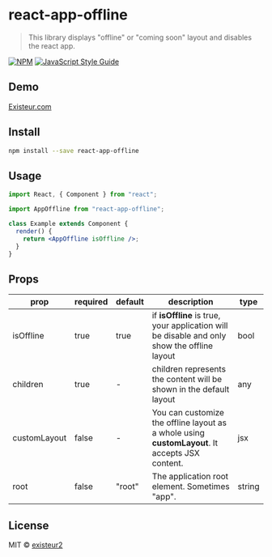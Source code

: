 # react-app-offline

> This library displays &quot;offline&quot; or &quot;coming soon&quot; layout and disables the react app.

[![NPM](https://img.shields.io/npm/v/react-app-offline.svg)](https://www.npmjs.com/package/react-app-offline) [![JavaScript Style Guide](https://img.shields.io/badge/code_style-standard-brightgreen.svg)](https://standardjs.com)

## Demo

[Existeur.com](https://existeur.com)

## Install

```bash
npm install --save react-app-offline
```

## Usage

```jsx
import React, { Component } from "react";

import AppOffline from "react-app-offline";

class Example extends Component {
  render() {
    return <AppOffline isOffline />;
  }
}
```

## Props

| prop         | required | default | description                                                                                     | type   |
| ------------ | -------- | ------- | ----------------------------------------------------------------------------------------------- | ------ |
| isOffline    | true     | true    | if **isOffline** is true, your application will be disable and only show the offline layout     | bool   |
| children     | true     | -       | children represents the content will be shown in the default layout                             | any    |
| customLayout | false    | -       | You can customize the offline layout as a whole using **customLayout**. It accepts JSX content. | jsx    |
| root         | false    | "root"  | The application root element. Sometimes "app".                                                  | string |

## License

MIT © [existeur2](https://github.com/existeur2)
